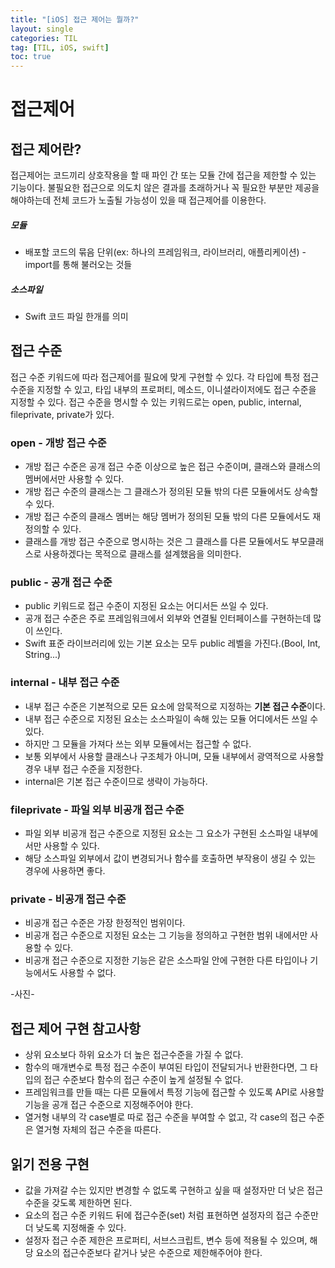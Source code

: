 ```yaml
---
title: "[iOS] 접근 제어는 뭘까?"
layout: single
categories: TIL
tag: [TIL, iOS, swift]
toc: true
---
```


# 접근제어

## 접근 제어란?
접근제어는 코드끼리 상호작용을 할 때 파인 간 또는 모듈 간에 접근을 제한할 수 있는 기능이다.
불필요한 접근으로 의도치 않은 결과를 초래하거나 꼭 필요한 부분만 제공을 해야하는데 전체 코드가 노출될 가능성이 있을 때 접근제어를 이용한다.

##### 모듈
* 배포할 코드의 묶음 단위(ex: 하나의 프레임워크, 라이브러리, 애플리케이션) - import를 통해 불러오는 것들

##### 소스파일
* Swift 코드 파일 한개를 의미

## 접근 수준
접근 수준 키워드에 따라 접근제어를 필요에 맞게 구현할 수 있다.
각 타입에 특정 접근 수준을 지정할 수 있고, 타입 내부의 프로퍼티, 메소드, 이니셜라이저에도 접근 수준을 지정할 수 있다.
접근 수준을 명시할 수 있는 키워드로는 open, public, internal, fileprivate, private가 있다.

### open - 개방 접근 수준
* 개방 접근 수준은 공개 접근 수준 이상으로 높은 접근 수준이며, 클래스와 클래스의 멤버에서만 사용할 수 있다.
* 개방 접근 수준의 클래스는 그 클래스가 정의된 모듈 밖의 다른 모듈에서도 상속할 수 있다.
* 개방 접근 수준의 클래스 멤버는 해당 멤버가 정의된 모듈 밖의 다른 모듈에서도 재정의할 수 있다.
* 클래스를 개방 접근 수준으로 명시하는 것은 그 클래스를 다른 모듈에서도 부모클래스로 사용하겠다는 목적으로 클래스를 설계했음을 의미한다.

### public - 공개 접근 수준
* public 키워드로 접근 수준이 지정된 요소는 어디서든 쓰일 수 있다.
* 공개 접근 수준은 주로 프레임워크에서 외부와 연결될 인터페이스를 구현하는데 많이 쓰인다.
* Swift 표준 라이브러리에 있는 기본 요소는 모두 public 레벨을 가진다.(Bool, Int, String...)

### internal - 내부 접근 수준
* 내부 접근 수준은 기본적으로 모든 요소에 암묵적으로 지정하는 **기본 접근 수준**이다.
* 내부 접근 수준으로 지정된 요소는 소스파일이 속해 있는 모듈 어디에서든 쓰일 수 있다.
* 하지만 그 모듈을 가져다 쓰는 외부 모듈에서는 접근할 수 없다.
* 보통 외부에서 사용할 클래스나 구조체가 아니며, 모듈 내부에서 광역적으로 사용할 경우 내부 접근 수준을 지정한다.
* internal은 기본 접근 수준이므로 생략이 가능하다.

### fileprivate - 파일 외부 비공개 접근 수준
* 파일 외부 비공개 접근 수준으로 지정된 요소는 그 요소가 구현된 소스파일 내부에서만 사용할 수 있다.
* 해당 소스파일 외부에서 값이 변경되거나 함수를 호출하면 부작용이 생길 수 있는 경우에 사용하면 좋다.

### private - 비공개 접근 수준
* 비공개 접근 수준은 가장 한정적인 범위이다.
* 비공개 접근 수준으로 지정된 요소는 그 기능을 정의하고 구현한 범위 내에서만 사용할 수 있다.
* 비공개 접근 수준으로 지정한 기능은 같은 소스파일 안에 구현한 다른 타입이나 기능에서도 사용할 수 없다.

-사진-

## 접근 제어 구현 참고사항
* 상위 요소보다 하위 요소가 더 높은 접근수준을 가질 수 없다.
* 함수의 매개변수로 특정 접근 수준이 부여된 타입이 전달되거나 반환한다면, 그 타입의 접근 수준보다 함수의 접근 수준이 높게 설정될 수 없다.
* 프레임워크를 만들 때는 다른 모듈에서 특정 기능에 접근할 수 있도록 API로 사용할 기능을 공개 접근 수준으로 지정해주어야 한다.
* 열거형 내부의 각 case별로 따로 접근 수준을 부여할 수 없고, 각 case의 접근 수준은 열거형 자체의 접근 수준을 따른다.

## 읽기 전용 구현
* 값을 가져갈 수는 있지만 변경할 수 없도록 구현하고 싶을 때 설정자만 더 낮은 접근 수준을 갖도록 제한하면 된다.
* 요소의 접근 수준 키워드 뒤에 접근수준(set) 처럼 표현하면 설정자의 접근 수준만 더 낮도록 지정해줄 수 있다.
* 설정자 접근 수준 제한은 프로퍼티, 서브스크립트, 변수 등에 적용될 수 있으며, 해당 요소의 접근수준보다 같거나 낮은 수준으로 제한해주어야 한다.